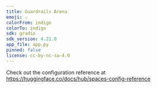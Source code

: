 ```yaml
---
title: Guardrails Arena
emoji: ⚔️
colorFrom: indigo
colorTo: indigo
sdk: gradio
sdk_version: 4.21.0
app_file: app.py
pinned: false
license: cc-by-nc-sa-4.0
---
```


Check out the configuration reference at https://huggingface.co/docs/hub/spaces-config-reference

